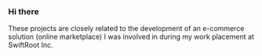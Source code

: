 ### Hi there
These projects are closely related to the development of an e-commerce solution (online marketplace) I was involved in during my work placement at SwiftRoot Inc.



